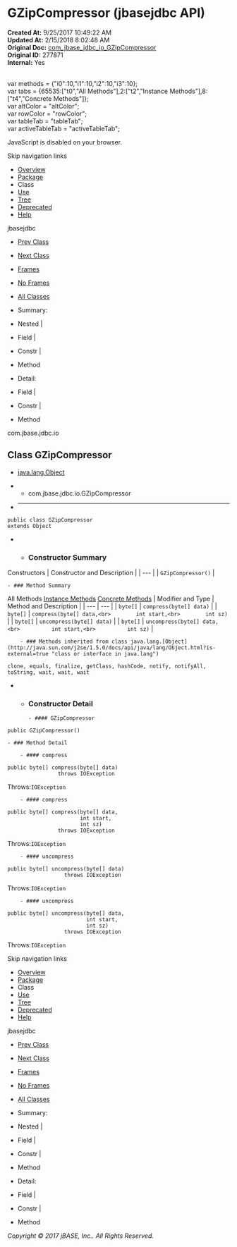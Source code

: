 # GZipCompressor (jbasejdbc   API)

**Created At:** 9/25/2017 10:49:22 AM  
**Updated At:** 2/15/2018 8:02:48 AM  
**Original Doc:** [com_jbase_jdbc_io_GZipCompressor](https://docs.jbase.com/39232-io/com_jbase_jdbc_io_GZipCompressor)  
**Original ID:** 277871  
**Internal:** Yes  

<!--<br>    try {<br>        if (location.href.indexOf('is-external=true') == -1) {<br>            parent.document.title="GZipCompressor (jbasejdbc   API)";<br>        }<br>    }<br>    catch(err) {<br>    }<br>//--><br>var methods = {"i0":10,"i1":10,"i2":10,"i3":10};<br>var tabs = {65535:["t0","All Methods"],2:["t2","Instance Methods"],8:["t4","Concrete Methods"]};<br>var altColor = "altColor";<br>var rowColor = "rowColor";<br>var tableTab = "tableTab";<br>var activeTableTab = "activeTableTab";
JavaScript is disabled on your browser.

Skip navigation links

- [Overview](../../../../overview-summary.html)
- [Package](./../com.jbase.jdbc.io-%28jbasejdbc---api%29)
- Class
- [Use](./../class-use/uses-of-class-com.jbase.jdbc.io.gzipcompressor-%28jbasejdbc---api%29)
- [Tree](./../com.jbase.jdbc.io-class-hierarchy-%28jbasejdbc---api%29)
- [Deprecated](../../../../deprecated-list.html)
- [Help](../../../../help-doc.html)


jbasejdbc <br>

- [Prev Class](./../errorresponse-%28jbasejdbc---api%29 "class in com.jbase.jdbc.io")
- [Next Class](./../ibyteobject-%28jbasejdbc---api%29 "interface in com.jbase.jdbc.io")


- [Frames](./.)
- [No Frames](./.)


- [All Classes](../../../../allclasses-noframe.html)


<!--<br>  allClassesLink = document.getElementById("allclasses\_navbar\_top");<br>  if(window==top) {<br>    allClassesLink.style.display = "block";<br>  }<br>  else {<br>    allClassesLink.style.display = "none";<br>  }<br>  //-->

- Summary:
- Nested |
- Field |
- Constr |
- Method


- Detail:
- Field |
- Constr |
- Method

com.jbase.jdbc.io

## Class GZipCompressor

- [java.lang.Object](http://java.sun.com/j2se/1.5.0/docs/api/java/lang/Object.html?is-external=true "class or interface in java.lang")
- - com.jbase.jdbc.io.GZipCompressor


- * * *


```
public class GZipCompressor
extends Object
```

- - ### Constructor Summary


Constructors | Constructor and Description |
| --- |
| `GZipCompressor()`  |


    - ### Method Summary


All Methods [Instance Methods](javascript:show%282%29;) [Concrete Methods](javascript:show%288%29;) | Modifier and Type | Method and Description |
| --- | --- |
| `byte[]` | `compress(byte[] data)`  |
| `byte[]` | `compress(byte[] data,<br>        int start,<br>        int sz)`  |
| `byte[]` | `uncompress(byte[] data)`  |
| `byte[]` | `uncompress(byte[] data,<br>          int start,<br>          int sz)`  |


        - ### Methods inherited from class java.lang.[Object](http://java.sun.com/j2se/1.5.0/docs/api/java/lang/Object.html?is-external=true "class or interface in java.lang")
`clone, equals, finalize, getClass, hashCode, notify, notifyAll, toString, wait, wait, wait`

- - ### Constructor Detail

        - #### GZipCompressor

```
public GZipCompressor()
```


    - ### Method Detail

        - #### compress

```
public byte[] compress(byte[] data)
                throws IOException
```
Throws:`IOException`


        - #### compress

```
public byte[] compress(byte[] data,
                       int start,
                       int sz)
                throws IOException
```
Throws:`IOException`


        - #### uncompress

```
public byte[] uncompress(byte[] data)
                  throws IOException
```
Throws:`IOException`


        - #### uncompress

```
public byte[] uncompress(byte[] data,
                         int start,
                         int sz)
                  throws IOException
```
Throws:`IOException`

Skip navigation links

- [Overview](../../../../overview-summary.html)
- [Package](./../com.jbase.jdbc.io-%28jbasejdbc---api%29)
- Class
- [Use](./../class-use/uses-of-class-com.jbase.jdbc.io.gzipcompressor-%28jbasejdbc---api%29)
- [Tree](./../com.jbase.jdbc.io-class-hierarchy-%28jbasejdbc---api%29)
- [Deprecated](../../../../deprecated-list.html)
- [Help](../../../../help-doc.html)


jbasejdbc <br>

- [Prev Class](./../errorresponse-%28jbasejdbc---api%29 "class in com.jbase.jdbc.io")
- [Next Class](./../ibyteobject-%28jbasejdbc---api%29 "interface in com.jbase.jdbc.io")


- [Frames](./.)
- [No Frames](./.)


- [All Classes](../../../../allclasses-noframe.html)


<!--<br>  allClassesLink = document.getElementById("allclasses\_navbar\_bottom");<br>  if(window==top) {<br>    allClassesLink.style.display = "block";<br>  }<br>  else {<br>    allClassesLink.style.display = "none";<br>  }<br>  //-->

- Summary:
- Nested |
- Field |
- Constr |
- Method


- Detail:
- Field |
- Constr |
- Method

*Copyright © 2017 jBASE, Inc.. All Rights Reserved.*
